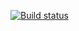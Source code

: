 [![Build status](https://ci.appveyor.com/api/projects/status/2bngbybcm9sackam/branch/main?svg=true)](https://ci.appveyor.com/project/Alekzandern/autotest-1-2-3/branch/main)

